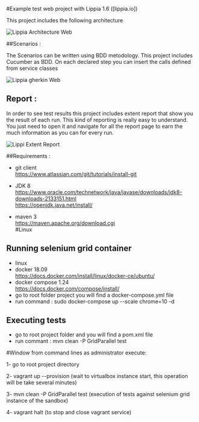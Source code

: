 #Example test web project with Lippia 1.6 ([lippia.io])

This project includes the following architecture

![Lippia Architecture Web](https://bitbucket.org/crowdarautomation/lippia-web-example-project/raw/805effb96e514985af2815aa89a1537bb4fe44ba/architecture_web_lippia.png)


##Scenarios :

The Scenarios can be written using BDD metodology. This project includes Cucumber as BDD. On each declared step you can insert the calls defined from service classes

![Lippia gherkin Web](https://bitbucket.org/crowdarautomation/lippia-web-example-project/raw/805effb96e514985af2815aa89a1537bb4fe44ba/gherkin.png)


## Report :

In order to see test results this project includes extent report that show you the result of each run. This kind of reporting is really easy to understand. 
You just need to open it and navigate for all the report page to earn the much information as you can for every run.

![Lippi Extent Report](https://bitbucket.org/crowdarautomation/lippia-web-example-project/raw/805effb96e514985af2815aa89a1537bb4fe44ba/reporteExtent.png)


##Requirements :
- git client   
     https://www.atlassian.com/git/tutorials/install-git
	 
- JDK 8 	    
	  https://www.oracle.com/technetwork/java/javase/downloads/jdk8-downloads-2133151.html   
	  https://openjdk.java.net/install/   
	 
+ maven 3   
	 https://maven.apache.org/download.cgi   
#Linux
## Running selenium grid container 
- linux
- docker 18.09    
     https://docs.docker.com/install/linux/docker-ce/ubuntu/
- docker compose 1.24   
     https://docs.docker.com/compose/install/
- go to root folder project you will find a docker-compose.yml file 
- run command : sudo docker-compose up --scale chrome=10 -d

## Executing tests
- go to root project folder and you will find a pom.xml file
- run commant : mvn clean -P GridParallel test



#Window
from command lines as administrator execute:

1- go to root project directory

2- vagrant up --provision (wait to virtualbox instance start, this operation will be take several minutes) 

3- mvn clean -P GridParallel test    (execution of tests against selenium grid instance of the sandbox)

4- vagrant halt (to stop and close vagrant service)

